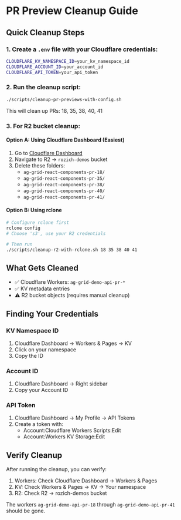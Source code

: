 # PR Preview Cleanup Guide

## Quick Cleanup Steps

### 1. Create a `.env` file with your Cloudflare credentials:

```bash
CLOUDFLARE_KV_NAMESPACE_ID=your_kv_namespace_id
CLOUDFLARE_ACCOUNT_ID=your_account_id
CLOUDFLARE_API_TOKEN=your_api_token
```

### 2. Run the cleanup script:

```bash
./scripts/cleanup-pr-previews-with-config.sh
```

This will clean up PRs: 18, 35, 38, 40, 41

### 3. For R2 bucket cleanup:

#### Option A: Using Cloudflare Dashboard (Easiest)

1. Go to [Cloudflare Dashboard](https://dash.cloudflare.com)
2. Navigate to R2 → `rozich-demos` bucket
3. Delete these folders:
   - `ag-grid-react-components-pr-18/`
   - `ag-grid-react-components-pr-35/`
   - `ag-grid-react-components-pr-38/`
   - `ag-grid-react-components-pr-40/`
   - `ag-grid-react-components-pr-41/`

#### Option B: Using rclone

```bash
# Configure rclone first
rclone config
# Choose 's3', use your R2 credentials

# Then run
./scripts/cleanup-r2-with-rclone.sh 18 35 38 40 41
```

## What Gets Cleaned

- ✅ Cloudflare Workers: `ag-grid-demo-api-pr-*`
- ✅ KV metadata entries
- ⚠️ R2 bucket objects (requires manual cleanup)

## Finding Your Credentials

### KV Namespace ID

1. Cloudflare Dashboard → Workers & Pages → KV
2. Click on your namespace
3. Copy the ID

### Account ID

1. Cloudflare Dashboard → Right sidebar
2. Copy your Account ID

### API Token

1. Cloudflare Dashboard → My Profile → API Tokens
2. Create a token with:
   - Account:Cloudflare Workers Scripts:Edit
   - Account:Workers KV Storage:Edit

## Verify Cleanup

After running the cleanup, you can verify:

1. Workers: Check Cloudflare Dashboard → Workers & Pages
2. KV: Check Workers & Pages → KV → Your namespace
3. R2: Check R2 → rozich-demos bucket

The workers `ag-grid-demo-api-pr-18` through `ag-grid-demo-api-pr-41` should be gone.
